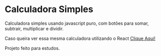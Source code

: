 # Calculadora Simples
Calculadora simples usando javascript puro, com botões para somar, subtrair, multiplicar e dividir.

Caso queira ver essa mesma calculadora utilizando o React <a href="https://github.com/tuliorobert/calculadora-simples">Clique Aqui!</a>

Projeto feito para estudos.
